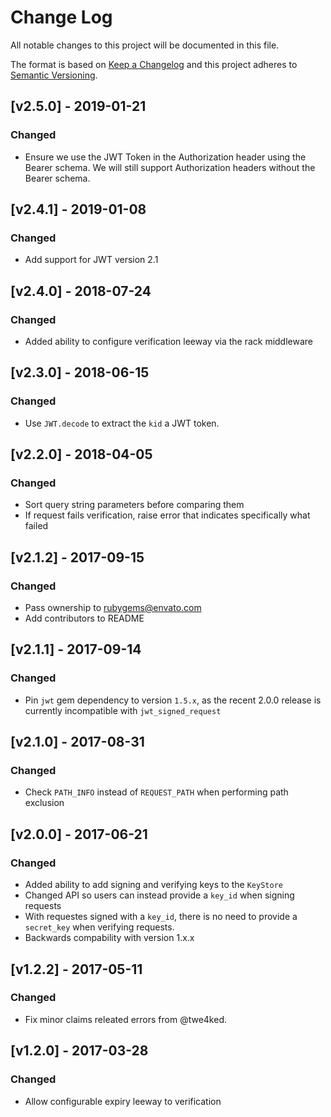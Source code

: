 # Change Log
All notable changes to this project will be documented in this file.

The format is based on [Keep a Changelog](http://keepachangelog.com/)
and this project adheres to [Semantic Versioning](http://semver.org/).

## [v2.5.0] - 2019-01-21

### Changed
- Ensure we use the JWT Token in the Authorization header using the Bearer schema. We will still support Authorization headers without the Bearer schema.

## [v2.4.1] - 2019-01-08
### Changed
- Add support for JWT version 2.1

## [v2.4.0] - 2018-07-24
### Changed
- Added ability to configure verification leeway via the rack middleware

## [v2.3.0] - 2018-06-15
### Changed
- Use `JWT.decode` to extract the `kid` a JWT token.

## [v2.2.0] - 2018-04-05
### Changed
- Sort query string parameters before comparing them
- If request fails verification, raise error that indicates specifically what failed

## [v2.1.2] - 2017-09-15
### Changed
- Pass ownership to rubygems@envato.com
- Add contributors to README

## [v2.1.1] - 2017-09-14
### Changed
- Pin `jwt` gem dependency to version `1.5.x`, as the recent 2.0.0 release is currently incompatible with `jwt_signed_request`

## [v2.1.0] - 2017-08-31
### Changed
- Check `PATH_INFO` instead of `REQUEST_PATH` when performing path exclusion

## [v2.0.0] - 2017-06-21
### Changed
- Added ability to add signing and verifying keys to the `KeyStore`
- Changed API so users can instead provide a `key_id` when signing requests
- With requestes signed with a `key_id`, there is no need to provide a `secret_key` when verifying requests.
- Backwards compability with version 1.x.x

## [v1.2.2] - 2017-05-11
### Changed
- Fix minor claims releated errors from @twe4ked.

## [v1.2.0] - 2017-03-28
### Changed
- Allow configurable expiry leeway to verification
